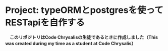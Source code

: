 # Project: typeORMとpostgresを使ってRESTapiを自作する
　**このリポジトリはCode Chrysalisの生徒であるときに作成しました（This was created during my time as a student at Code Chrysalis）**
